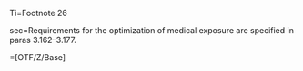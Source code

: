 Ti=Footnote 26

sec=Requirements for the optimization of medical exposure are specified in paras 3.162–3.177.

=[OTF/Z/Base]
